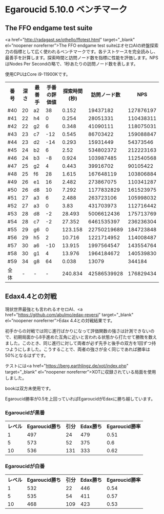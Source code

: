 # Egaroucid 5.10.0 ベンチマーク

## The FFO endgame test suite

<a href="http://radagast.se/othello/ffotest.html" target="_blank" el=”noopener noreferrer”>The FFO endgame test suite</a>はオセロAIの終盤探索力の指標として広く使われるベンチマークです。各テストケースを完全読みし、最善手を計算します。探索時間と訪問ノード数を指標に性能を評価します。NPSはNodes Per Secondの略で、1秒あたりの訪問ノード数を表します。

使用CPUはCore i9-11900Kです。

<table>
<tr>
<th>番号</th>
<th>深さ</th>
<th>最善手</th>
<th>手番の評価値</th>
<th>探索時間(秒)</th>
<th>訪問ノード数</th>
<th>NPS</th>
</tr>
<tr>
<td>#40</td>
<td>20</td>
<td>a2</td>
<td>38</td>
<td>0.152</td>
<td>19437182</td>
<td>127876197</td>
</tr>
<tr>
<td>#41</td>
<td>22</td>
<td>h4</td>
<td>0</td>
<td>0.254</td>
<td>28051331</td>
<td>110438311</td>
</tr>
<tr>
<td>#42</td>
<td>22</td>
<td>g2</td>
<td>6</td>
<td>0.348</td>
<td>41090111</td>
<td>118075031</td>
</tr>
<tr>
<td>#43</td>
<td>23</td>
<td>c7</td>
<td>-12</td>
<td>0.545</td>
<td>86703422</td>
<td>159088847</td>
</tr>
<tr>
<td>#44</td>
<td>23</td>
<td>d2</td>
<td>-14</td>
<td>0.293</td>
<td>15931449</td>
<td>54373546</td>
</tr>
<tr>
<td>#45</td>
<td>24</td>
<td>b2</td>
<td>6</td>
<td>2.52</td>
<td>534802372</td>
<td>212223163</td>
</tr>
<tr>
<td>#46</td>
<td>24</td>
<td>b3</td>
<td>-8</td>
<td>0.924</td>
<td>103987485</td>
<td>112540568</td>
</tr>
<tr>
<td>#47</td>
<td>25</td>
<td>g2</td>
<td>4</td>
<td>0.443</td>
<td>39916702</td>
<td>90105422</td>
</tr>
<tr>
<td>#48</td>
<td>25</td>
<td>f6</td>
<td>28</td>
<td>1.615</td>
<td>167648119</td>
<td>103806884</td>
</tr>
<tr>
<td>#49</td>
<td>26</td>
<td>e1</td>
<td>16</td>
<td>2.482</td>
<td>273867075</td>
<td>110341287</td>
</tr>
<tr>
<td>#50</td>
<td>26</td>
<td>d8</td>
<td>10</td>
<td>7.292</td>
<td>1177832829</td>
<td>161523975</td>
</tr>
<tr>
<td>#51</td>
<td>27</td>
<td>a3</td>
<td>6</td>
<td>2.488</td>
<td>263723106</td>
<td>105998032</td>
</tr>
<tr>
<td>#52</td>
<td>27</td>
<td>a3</td>
<td>0</td>
<td>3.83</td>
<td>431703973</td>
<td>112716442</td>
</tr>
<tr>
<td>#53</td>
<td>28</td>
<td>d8</td>
<td>-2</td>
<td>28.493</td>
<td>5006612436</td>
<td>175713769</td>
</tr>
<tr>
<td>#54</td>
<td>28</td>
<td>c7</td>
<td>-2</td>
<td>27.352</td>
<td>6461535397</td>
<td>236236304</td>
</tr>
<tr>
<td>#55</td>
<td>29</td>
<td>g6</td>
<td>0</td>
<td>123.158</td>
<td>22750219689</td>
<td>184723848</td>
</tr>
<tr>
<td>#56</td>
<td>29</td>
<td>h5</td>
<td>2</td>
<td>10.716</td>
<td>1221714952</td>
<td>114008487</td>
</tr>
<tr>
<td>#57</td>
<td>30</td>
<td>a6</td>
<td>-10</td>
<td>13.915</td>
<td>1997564547</td>
<td>143554764</td>
</tr>
<tr>
<td>#58</td>
<td>30</td>
<td>g1</td>
<td>4</td>
<td>13.976</td>
<td>1964184672</td>
<td>140539830</td>
</tr>
<tr>
<td>#59</td>
<td>34</td>
<td>g8</td>
<td>64</td>
<td>0.038</td>
<td>13079</td>
<td>344184</td>
</tr>
<tr>
<td>全体</td>
<td>-</td>
<td>-</td>
<td>-</td>
<td>240.834</td>
<td>42586539928</td>
<td>176829434</td>
</tr>
</table>










## Edax4.4との対戦

現状世界最強とも言われるオセロAI、<a href="https://github.com/abulmo/edax-reversi" target="_blank" el=”noopener noreferrer”>Edax 4.4</a>との対戦結果です。

初手からの対戦では同じ進行ばかりになって評価関数の強さは計測できないので、初期局面から8手進めた互角に近いと言われる状態から打たせて勝敗を数えました。このとき、同じ進行に対して両者が必ず先手と後手の双方を1回ずつ持つようにしました。こうすることで、両者の強さが全く同じであれば勝率は50%となるはずです。

テストには<a href="https://berg.earthlingz.de/xot/index.php" target="_blank" el=”noopener noreferrer”>XOT</a>に収録されている局面を使用しました。

bookは双方未使用です。

Egaroucid勝率が0.5を上回っていればEgaroucidがEdaxに勝ち越しています。

### Egaroucidが黒番

<table>
<tr>
<th>レベル</th>
<th>Egaroucid勝ち</th>
<th>引分</th>
<th>Edax勝ち</th>
<th>Egaroucid勝率</th>
</tr>
<tr>
<td>1</td>
<td>497</td>
<td>24</td>
<td>479</td>
<td>0.51</td>
</tr>
<tr>
<td>5</td>
<td>573</td>
<td>52</td>
<td>375</td>
<td>0.6</td>
</tr>
<tr>
<td>10</td>
<td>536</td>
<td>131</td>
<td>333</td>
<td>0.62</td>
</tr>
</table>




### Egaroucidが白番

<table>
<tr>
<th>レベル</th>
<th>Egaroucid勝ち</th>
<th>引分</th>
<th>Edax勝ち</th>
<th>Egaroucid勝率</th>
</tr>
<tr>
<td>1</td>
<td>532</td>
<td>22</td>
<td>446</td>
<td>0.54</td>
</tr>
<tr>
<td>5</td>
<td>535</td>
<td>54</td>
<td>411</td>
<td>0.57</td>
</tr>
<tr>
<td>10</td>
<td>468</td>
<td>109</td>
<td>423</td>
<td>0.53</td>
</tr>
</table>
